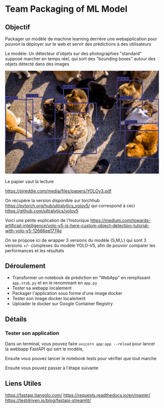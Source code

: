 # Team Packaging of ML Model

## Objectif

Packager un modèle de machine learning derrière une webapplication pour pouvoir la déployer sur le web et servir des prédictions à des utilisateurs

Le modèle: Un détecteur d'objets sur des photographies "standard" supposé marcher en temps réel, qui sort des "bounding boxes" autour des objets détecté dans des images

![image](cats_yolo.png)
 
Le papier vaut la lecture

https://pjreddie.com/media/files/papers/YOLOv3.pdf

On récupère la version disponible sur torchhub https://pytorch.org/hub/ultralytics_yolov5/ qui correspond à ceci https://github.com/ultralytics/yolov5

Voici une petite explication de l'historique https://medium.com/towards-artificial-intelligence/yolo-v5-is-here-custom-object-detection-tutorial-with-yolo-v5-12666ee1774e

On se propose ici de wrapper 3 versions du modèle (S,M,L) qui sont 3 versions +/- complexes du modèle YOLO-V5, afin de pouvoir comparer les performances et les résultats

## Déroulement

- Transformer un notebook de prédiction en “WebApp” en remplissant `app.stub.py` et en le renommant en `app.py`
- Tester sa webapp localement
- Packager l'application sous forme d'une image docker
- Tester son image docker localement
- Uploader le docker sur Google Container Registry

## Détails

### Tester son application

Dans un terminal, vous pouvez faire `uvicorn app:app --reload` pour lancer la webbapp FastAPI qui sert le modèle,

Ensuite vous pouvez lancer le notebook tests pour vérifier que tout marche

Ensuite vous pouvez passer à l'étape suivante

## Liens Utiles

https://fastapi.tiangolo.com/
https://requests.readthedocs.io/en/master/
https://testdriven.io/blog/fastapi-streamlit/
